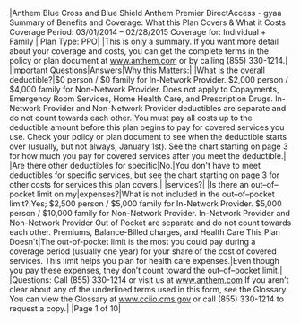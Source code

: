 |Anthem Blue Cross and Blue Shield Anthem Premier DirectAccess - gyaa Summary of Benefits and Coverage: What this Plan Covers & What it Costs                         Coverage Period: 03/01/2014 – 02/28/2015 Coverage for: Individual + Family | Plan Type: PPO|
|This is only a summary. If you want more detail about your coverage and costs, you can get the complete terms in the policy or plan document at www.anthem.com or by calling (855) 330-1214.|
|Important Questions|Answers|Why this Matters:|
|What is the overall deductible?|$0 person / $0 family for In-Network Provider. $2,000 person / $4,000 family for Non-Network Provider. Does not apply to Copayments, Emergency Room Services, Home Health Care, and Prescription Drugs. In-Network Provider and Non-Network Provider deductibles are separate and do not count towards each other.|You must pay all costs up to the deductible amount before this plan begins to pay for covered services you use. Check your policy or plan document to see when the deductible starts over (usually, but not always, January 1st). See the chart starting on page 3 for how much you pay for covered services after you meet the deductible.|
|Are there other deductibles for specific|No.|You don't have to meet deductibles for specific services, but see the chart starting on page 3 for other costs for services this plan covers.|
|services?|
|Is there an out–of–pocket limit on my|expenses?|What is not included in the out–of–pocket limit?|Yes; $2,500 person / $5,000 family for In-Network Provider. $5,000 person / $10,000 family for Non-Network Provider. In-Network Provider and Non-Network Provider Out of Pocket are separate and do not count towards each other.   Premiums, Balance-Billed charges, and Health Care This Plan Doesn't|The out-of-pocket limit is the most you could pay during a coverage period (usually one year) for your share of the cost of covered services. This limit helps you plan for health care expenses.|Even though you pay these expenses, they don’t count toward the out–of–pocket limit.|
|Questions: Call (855) 330-1214 or visit us at www.anthem.com If you aren’t clear about any of the underlined terms used in this form, see the Glossary. You can view the Glossary at www.cciio.cms.gov or call (855) 330-1214 to request a copy.|
|Page 1 of 10|

